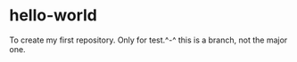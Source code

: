 hello-world
===========

To create my first repository. Only for test.^-^
this is a branch, not the major one.

